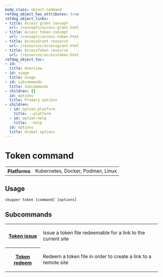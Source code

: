 ```yaml
---
body_class: object command
refdog_object_has_attributes: true
refdog_object_links:
- title: Access grant concept
  url: /concepts/access-grant.html
- title: Access token concept
  url: /concepts/access-token.html
- title: AccessGrant resource
  url: /resources/accessgrant.html
- title: AccessToken resource
  url: /resources/accesstoken.html
refdog_object_toc:
- id: ''
  title: Overview
- id: usage
  title: Usage
- id: subcommands
  title: Subcommands
- children: []
  id: options
  title: Primary options
- children:
  - id: option-platform
    title: --platform
  - id: option-help
    title: --help
  id: options
  title: Global options
---
```


# Token command

<section>

<table class="fields"><tr><th>Platforms</th><td>Kubernetes, Docker, Podman, Linux</td></table>

</section>

<section>

## Usage

~~~ shell
skupper token [command] [options]
~~~

</section>

<section>

## Subcommands

<table class="objects">
<tr><th><a href="issue.html">Token issue</a></th><td><p>Issue a token file redeemable for a link to the current site</p>
</td></tr>
<tr><th><a href="redeem.html">Token redeem</a></th><td><p>Redeem a token file in order to create a link to a remote site</p>
</td></tr>
</table>

</section>
